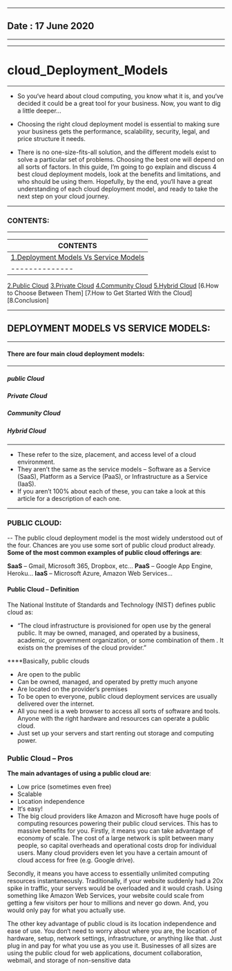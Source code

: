 -----
## Date : 17 June 2020
----


-----
# cloud_Deployment_Models


------
- So you‘ve heard about cloud computing, you know what it is, and you‘ve decided it could be a great tool for your business. Now, you want to dig a little deeper…

- Choosing the right cloud deployment model is essential to making sure your business gets the performance,
scalability, security, legal, and price structure it needs.

- There is no one-size-fits-all solution, and the different models exist to solve a particular set of problems. 
Choosing the best one will depend on all sorts of factors. In this guide, I’m going to go explain and discuss 4 best cloud deployment models, look at the benefits and limitations, and who should be using them. Hopefully, by the end, you‘ll have a great understanding of each cloud deployment model, and ready to take the next step on your cloud journey.

-----------

### CONTENTS:

----
|CONTENTS|
|---------|
|[1.Deployment Models Vs Service Models](https://www.sciencedirect.com/topics/computer-science/cloud-deployment-model) |
|--------------|-------|
[2.Public Cloud](https://azure.microsoft.com/en-in/overview/what-is-a-public-cloud/)
[3.Private Cloud](https://azure.microsoft.com/en-in/overview/what-is-a-private-cloud/?cdn=disable)
[4.Community Cloud](https://www.datacenterknowledge.com/archives/2014/10/13/explaining-community-cloud)
[5.Hybrid Cloud](https://searchcloudcomputing.techtarget.com/definition/hybrid-cloud)
[6.How to Choose Between Them]
[7.How to Get Started With the Cloud]
[8.Conclusion]

----------


## DEPLOYMENT MODELS VS SERVICE MODELS:
-----

#### There are four main cloud deployment models:

------
##### public Cloud
##### Private Cloud
##### Community Cloud
##### Hybrid Cloud
-------
- These refer to the size, placement, and access level of a cloud environment. 
- They aren’t the same as the service models – Software as a Service (SaaS), Platform as a Service (PaaS), or Infrastructure as a Service (IaaS).
- If you aren’t 100% about each of these, you can take a look at this article for a description of each one.
-----
### PUBLIC CLOUD:

-- The public cloud deployment model is the most widely understood out of the four. Chances are you use some sort of public cloud product already.
****Some of the most common examples of public cloud offerings are****:

****SaaS**** – Gmail, Microsoft 365, Dropbox, etc…
****PaaS**** – Google App Engine, Heroku…
****IaaS**** – Microsoft Azure, Amazon Web Services…

#### Public Cloud – Definition

The National Institute of Standards and Technology (NIST) defines public cloud as:

-  “The cloud infrastructure is provisioned for open use by the general public.
It may be owned, managed, and operated by a business, academic, or government organization, or some combination of them
. It exists on the premises of the cloud provider.”

****Basically, public clouds

- Are open to the public
- Can be owned, managed, and operated by pretty much anyone
- Are located on the provider‘s premises
- To be open to everyone, public cloud deployment services are usually delivered over the internet.
- All you need is a web browser to access all sorts of software and tools. Anyone with the right hardware and resources can operate a public cloud.
- Just set up your servers and start renting out storage and computing power.

### Public Cloud – Pros

****The main advantages of using a public cloud are****:

- Low price (sometimes even free)
- Scalable
- Location independence
- It‘s easy!
- The big cloud providers like Amazon and Microsoft have huge pools of computing resources powering their public cloud services. This has to massive benefits for you. Firstly, it means you can take advantage of economy of scale. The cost of a large network is split between many people, so capital overheads and operational costs drop for individual users. Many cloud providers even let you have a certain amount of cloud access for free (e.g. Google drive).

Secondly, it means you have access to essentially unlimited computing resources instantaneously. Traditionally, if your website suddenly had a 20x spike in traffic, your servers would be overloaded and it would crash. Using something like Amazon Web Services, your website could scale from getting a few visitors per hour to millions and never go down. And, you would only pay for what you actually use.

The other key advantage of public cloud is its location independence and ease of use. You don‘t need to worry about where you are, the location of hardware, setup, network settings, infrastructure, or anything like that. Just plug in and pay for what you use as you use it. Businesses of all sizes are using the public cloud for web applications, document collaboration, webmail, and storage of non-sensitive data
